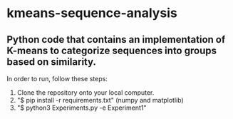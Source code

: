 # kmeans-sequence-analysis
## Python code that contains an implementation of K-means to categorize sequences into groups based on similarity.

In order to run, follow these steps:
1. Clone the repository onto your local computer.
2. "$ pip install -r requirements.txt" (numpy and matplotlib)
3. "$ python3 Experiments.py -e Experiment1"

